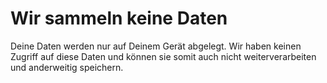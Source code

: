 # Wir sammeln keine Daten

Deine Daten werden nur auf Deinem Gerät abgelegt. Wir haben keinen Zugriff auf diese Daten und können sie somit auch nicht weiterverarbeiten und anderweitig speichern.
